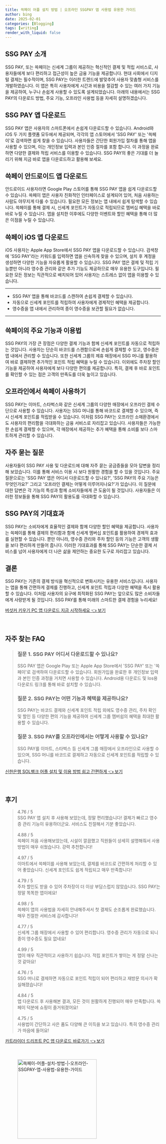 ```yaml
---
title: 쓱페이 어플 설치 방법 | 오프라인 SSGPAY 앱 사용법 유용한 가이드
author: bing
date: 2025-02-01
categories: [Blogging]
tags: [writing]
render_with_liquid: false
---
```



<h2 id='SSG_PAY_소개'>SSG PAY 소개</h2>

<p>SSG PAY, 또는 쓱페이는 신세계 그룹이 제공하는 혁신적인 결제 및 적립 서비스로, 사용자들에게 보다 편리하고 접근성이 높은 금융 기능을 제공합니다. 현대 사회에서 디지털 결제는 필수적이며, SSG PAY는 이러한 트렌드에 발맞추어 사용자 맞춤형 서비스를 개발하였습니다. 이 앱은 특히 사용자에게 시간과 비용을 절감할 수 있는 여러 가지 기능을 제공하여, 누구나 손쉽게 사용할 수 있도록 설계되었습니다. 아래의 내용에서는 SSG PAY의 다운로드 방법, 주요 기능, 오프라인 사용법 등을 자세히 설명하겠습니다.</p>

<h2 id='SSG_PAY_앱_다운로드'>SSG PAY 앱 다운로드</h2>

<p>SSG PAY 앱은 사용자의 스마트폰에서 손쉽게 다운로드할 수 있습니다. Android와 iOS 두 가지 플랫폼 모두에서 제공되며, 각각의 앱 스토어에서 'SSG PAY' 또는 '쓱페이'로 검색하면 쉽게 찾을 수 있습니다. 사용자들은 간단한 회원가입 절차를 통해 앱을 사용할 수 있으며, 이는 개인정보 입력과 본인 인증 절차를 포함 합니다. 이 과정을 완료하면 다양한 결제와 적립 서비스를 이용할 수 있습니다. SSG PAY의 좋은 기대를 더 늘리기 위해 지금 바로 앱을 다운로드하고 활용해 보세요.</p>

<h2 id='SSG_PAY_안드로이드_앱_다운로드'>쓱페이 안드로이드 앱 다운로드</h2>

<p>안드로이드 사용자라면 Google Play 스토어를 통해 SSG PAY 앱을 쉽게 다운로드할 수 있습니다. 쓱페이 앱은 사용자 친화적인 인터페이스로 설계되어 있어, 처음 사용하는 사람도 야무지게 다룰 수 있습니다. 필요한 모든 정보는 앱 내에서 쉽게 탐색할 수 있습니다. 쓱페이를 통해 결제 시, 신세계 포인트가 자동으로 적립되므로 멤버십 혜택을 바로바로 누릴 수 있습니다. 앱을 설치한 이후에도 다양한 이벤트와 할인 혜택을 통해 더 많은 이점을 누릴 수 있습니다.</p>

<h2 id='SSG_PAY_iOS_앱_다운로드'>쓱페이 iOS 앱 다운로드</h2>

<p>iOS 사용자는 Apple App Store에서 SSG PAY 앱을 다운로드할 수 있습니다. 검색창에 'SSG PAY'라는 키워드를 입력하면 앱을 신속하게 찾을 수 있으며, 설치 후 계정을 생성하면 다양한 기능을 자유롭게 활용할 수 있습니다. SSG PAY 앱은 결제 및 적립 기능뿐만 아니라 영수증 관리와 같은 추가 기능도 제공하므로 매우 유용한 도구입니다. 필요한 모든 정보는 직관적으로 배치되어 있어 사용자는 스트레스 없이 앱을 이용할 수 있습니다.</p>

<hr />

<ul>
    <li>SSG PAY 앱을 통해 바코드를 스캔하여 손쉽게 결제할 수 있습니다.</li>
    <li>자동으로 신세계 포인트를 적립하여 사용자에게 경제적인 혜택을 제공합니다.</li>
    <li>영수증을 앱 내에서 관리하여 종이 영수증을 보관할 필요가 없습니다.</li>
</ul>

<hr />

<h2 id='SSG_PAY_주요_기능'>쓱페이의 주요 기능과 이용법</h2>

<p>SSG PAY의 가장 큰 장점은 다양한 결제 기능과 함께 신세계 포인트를 자동으로 적립하는 것입니다. 사용자는 단순히 바코드를 스캔함으로써 손쉽게 결제할 수 있고, 영수증은 앱 내에서 관리할 수 있습니다. 또한 신세계 그룹의 제휴 매장에서 SSG 머니를 활용하여 바로 결제하면 추가적인 포인트 적립 혜택을 누릴 수 있습니다. 이외에도 주차장 할인 기능을 제공하여 사용자에게 보다 다양한 편의를 제공합니다. 특히, 결제 후 바로 포인트를 확인할 수 있는 점은 고객의 만족도를 더욱 높이고 있습니다.</p>

<h2 id='오프라인에서_SSG_PAY_사용하기'>오프라인에서 쓱페이 사용하기</h2>

<p>SSG PAY는 이마트, 스타벅스와 같은 신세계 그룹의 다양한 매장에서 오프라인 결제 수단으로 사용할 수 있습니다. 사용자는 SSG 머니를 통해 바코드로 결제할 수 있으며, 즉시 신세계 포인트를 적립받을 수 있습니다. 이처럼 SSG PAY는 오프라인 소매환경에서도 사용자의 편리함을 극대화하는 금융 서비스로 자리잡고 있습니다. 사용자들은 가능한 한 손쉽게 결제할 수 있으며, 각 매장에서 제공하는 추가 혜택을 통해 소비를 보다 스마트하게 관리할 수 있습니다.</p>

<h2 id='자주_묻는_질문'>자주 묻는 질문</h2>

<p>사용자들이 SSG PAY 사용 및 다운로드에 대해 자주 묻는 궁금증들을 모아 답변을 정리해 보았습니다. 이를 통해 서비스 이용 시 보다 원활한 경험을 할 수 있을 것입니다. 주요 질문으로는 'SSG PAY 앱은 어디서 다운로드할 수 있나요?', 'SSG PAY의 주요 기능은 무엇인가요?' 그리고 '오프라인 결제는 어떻게 이루어지나요?'가 있습니다. 이 질문에 대한 답변은 각 기능의 특성과 함께 소비자들에게 큰 도움이 될 것입니다. 사용자들은 이러한 정보들을 통해 SSG PAY의 활용도를 극대화할 수 있습니다.</p>

<h2 id='SSG_PAY의_기대효과'>SSG PAY의 기대효과</h2>

<p>SSG PAY는 소비자에게 효율적인 결제와 함께 다양한 할인 혜택을 제공합니다. 사용자는 쓱페이를 통해 결제의 편리함과 함께 신세계 멤버십 포인트를 활용하여 경제적 효과를 실현할 수 있습니다. 뿐만 아니라, 영수증 관리와 주차 할인 등의 기능은 고객의 생활을 보다 편리하게 만들어 줍니다. 이러한 기대효과를 통해 SSG PAY는 단순한 결제 서비스를 넘어 사용자에게 더 나은 삶을 제안하는 중요한 도구로 자리잡고 있습니다.</p>

<h2 id='결론'>결론</h2>

<p>SSG PAY는 기존의 결제 방식을 혁신적으로 변화시키는 유용한 서비스입니다. 사용자는 앱을 통해 간편하게 결제를 진행하고, 신세계 포인트 적립과 다양한 혜택을 즉시 활용할 수 있습니다. 이처럼 사용자의 요구에 최적화된 SSG PAY는 앞으로도 많은 소비자들에게 사랑받게 될 것입니다. SSG PAY를 통해 미래의 스마트한 결제 경험을 누리세요!</p>


<p><a class="click-button" title="버섯커 키우기 PC 앱 다운로드 지금 시작하세요" href="https://somered.github.io/posts/%EB%B2%84%EC%84%AF%EC%BB%A4-%ED%82%A4%EC%9A%B0%EA%B8%B0-PC-%EC%95%B1-%EB%8B%A4%EC%9A%B4%EB%A1%9C%EB%93%9C-%EC%A7%80%EA%B8%88-%EC%8B%9C%EC%9E%91%ED%95%98%EC%84%B8%EC%9A%94/" rel="dofollow">버섯커 키우기 PC 앱 다운로드 지금 시작하세요 👈 보기</a></p><br>
<h2 id='자주_찾는_FAQ'>자주 찾는 FAQ</h2>
<div itemscope="" itemtype="https://schema.org/FAQPage"> 
<blockquote> 
<div itemscope="" itemprop="mainEntity" itemtype="https://schema.org/Question"> 
<h3 itemprop="name">질문 1. SSG PAY 어디서 다운로드할 수 있나요?</h3> 
<div itemscope="" itemprop="acceptedAnswer" itemtype="https://schema.org/Answer"> 
<span itemprop="text"> 
<p>SSG PAY 앱은 Google Play 또는 Apple App Store에서 'SSG PAY' 또는 '쓱페이'로 검색하여 다운로드할 수 있습니다. 회원가입을 완료한 후 개인정보 입력과 본인 인증 과정을 거치면 사용할 수 있습니다. Android용 다운로드 및 Ios용 다운로드 링크를 통해 바로 설치할 수 있습니다.</p> 
</span> 
</div> 
</div> 

<div itemscope="" itemprop="mainEntity" itemtype="https://schema.org/Question"> 
<h3 itemprop="name">질문 2. SSG PAY는 어떤 기능과 혜택을 제공하나요?</h3> 
<div itemscope="" itemprop="acceptedAnswer" itemtype="https://schema.org/Answer"> 
<span itemprop="text"> 
<p>SSG PAY는 바코드 결제와 신세계 포인트 적립 외에도 영수증 관리, 주차 확인 및 할인 등 다양한 편의 기능을 제공하여 신세계 그룹 멤버쉽의 혜택을 최대한 활용할 수 있습니다.</p> 
</span> 
</div> 
</div> 

<div itemscope="" itemprop="mainEntity" itemtype="https://schema.org/Question"> 
<h3 itemprop="name">질문 3. SSG PAY를 오프라인에서는 어떻게 사용할 수 있나요?</h3> 
<div itemscope="" itemprop="acceptedAnswer" itemtype="https://schema.org/Answer"> 
<span itemprop="text"> 
<p>SSG PAY를 이마트, 스타벅스 등 신세계 그룹 매장에서 오프라인으로 사용할 수 있으며, SSG 머니를 바코드로 결제하고 자동으로 신세계 포인트를 적립할 수 있습니다.</p> 
</span> 
</div> 
</div> 
</blockquote> 
</div>
<p><a class="click-button" title="신한은행 SOL뱅크 어플 설치 및 이용 방법 쉽고 간편하게" href="https://somered.github.io/posts/%EC%8B%A0%ED%95%9C%EC%9D%80%ED%96%89-SOL%EB%B1%85%ED%81%AC-%EC%96%B4%ED%94%8C-%EC%84%A4%EC%B9%98-%EB%B0%8F-%EC%9D%B4%EC%9A%A9-%EB%B0%A9%EB%B2%95-%EC%89%BD%EA%B3%A0-%EA%B0%84%ED%8E%B8%ED%95%98%EA%B2%8C/" rel="dofollow">신한은행 SOL뱅크 어플 설치 및 이용 방법 쉽고 간편하게 👈 보기</a></p><br>
<h2 id='후기'>후기</h2>
<div itemscope itemtype="https://schema.org/Product">
  <blockquote>
  <div itemprop="review" itemscope itemtype="https://schema.org/Review">
      <div itemprop="reviewRating" itemscope itemtype="https://schema.org/Rating"> <span itemprop="ratingValue">4.76</span> / <span itemprop="bestRating">5</span> </div>
      <span itemprop="reviewBody">SSG PAY 앱 설치 후 사용해 보았는데, 정말 편리했습니다! 결제가 빠르고 영수증 관리 기능이 유용하더군요. 서비스도 친절해서 기분 좋았습니다.</span>
  </div>
  <br>
  <div itemprop="review" itemscope itemtype="https://schema.org/Review">
      <div itemprop="reviewRating" itemscope itemtype="https://schema.org/Rating"> <span itemprop="ratingValue">4.88</span> / <span itemprop="bestRating">5</span> </div>
      <span itemprop="reviewBody">쓱페이 처음 사용해보았는데, 시설이 깔끔했고 직원들이 상세히 설명해줘서 사용 방법이 매우 쉬웠습니다. 강력 추천합니다!</span>
  </div>
  <br>
  <div itemprop="review" itemscope itemtype="https://schema.org/Review">
      <div itemprop="reviewRating" itemscope itemtype="https://schema.org/Rating"> <span itemprop="ratingValue">4.97</span> / <span itemprop="bestRating">5</span> </div>
      <span itemprop="reviewBody">이마트에서 쓱페이를 사용해 보았는데, 결제를 바코드로 간편하게 처리할 수 있어 좋았습니다. 신세계 포인트도 쉽게 적립되고 매우 만족합니다!</span>
  </div>
  <br>
  <div itemprop="review" itemscope itemtype="https://schema.org/Review">
      <div itemprop="reviewRating" itemscope itemtype="https://schema.org/Rating"> <span itemprop="ratingValue">4.79</span> / <span itemprop="bestRating">5</span> </div>
      <span itemprop="reviewBody">주차 할인도 받을 수 있어 주차장이 더 이상 부담스럽지 않았습니다. SSG PAY는 정말 똑똑한 앱이에요!</span>
  </div>
  <br>
  <div itemprop="review" itemscope itemtype="https://schema.org/Review">
      <div itemprop="reviewRating" itemscope itemtype="https://schema.org/Rating"> <span itemprop="ratingValue">4.98</span> / <span itemprop="bestRating">5</span> </div>
      <span itemprop="reviewBody">쓱페이 앱의 사용법을 자세히 안내해주셔서 첫 결제도 순조롭게 완료했습니다. 매우 친절한 서비스에 감사합니다!</span>
  </div>
  <br>
  <div itemprop="review" itemscope itemtype="https://schema.org/Review">
      <div itemprop="reviewRating" itemscope itemtype="https://schema.org/Rating"> <span itemprop="ratingValue">4.77</span> / <span itemprop="bestRating">5</span> </div>
      <span itemprop="reviewBody">신세계 그룹 매장에서 사용할 수 있어 편리합니다. 영수증 관리가 자동으로 되니 종이 영수증도 필요 없네요!</span>
  </div>
  <br>
  <div itemprop="review" itemscope itemtype="https://schema.org/Review">
      <div itemprop="reviewRating" itemscope itemtype="schema.org/Rating"> <span itemprop="ratingValue">4.99</span> / <span itemprop="bestRating">5</span> </div>
      <span itemprop="reviewBody">앱이 매우 직관적이고 사용하기 쉽습니다. 적립 포인트가 쌓이는 게 정말 신나는 것 같아요!</span>
  </div>
  <br>
  <div itemprop="review" itemscope itemtype="https://schema.org/Review">
      <div itemprop="reviewRating" itemscope itemtype="https://schema.org/Rating"> <span itemprop="ratingValue">4.76</span> / <span itemprop="bestRating">5</span> </div>
      <span itemprop="reviewBody">SSG 머니로 결제하면 자동으로 포인트 적립이 되어 편리하고 재방문 의사가 확실해졌습니다!</span>
  </div>
  <br>
  <div itemprop="review" itemscope itemtype="https://schema.org/Review">
      <div itemprop="reviewRating" itemscope itemtype="schema.org/Rating"> <span itemprop="ratingValue">4.84</span> / <span itemprop="bestRating">5</span> </div>
      <span itemprop="reviewBody">앱 다운로드 후 사용해본 결과, 모든 것이 원활하게 진행되어 매우 만족합니다. 쓱페이 덕분에 쇼핑이 즐거워졌어요!</span>
  </div>
  <br>
  <div itemprop="review" itemscope itemtype="https://schema.org/Review">
      <div itemprop="reviewRating" itemscope itemtype="schema.org/Rating"> <span itemprop="ratingValue">4.75</span> / <span itemprop="bestRating">5</span> </div>
      <span itemprop="reviewBody">사용법이 간단하고 사은 품도 다양해 큰 이득을 보고 있습니다. 특히 영수증 관리가 마음에 들어요!</span>
  </div>
  </blockquote>
</div>
<p><a class="click-button" title="카트라이더 드리프트 PC 앱 다운로드 바로가기" href="https://somered.github.io/posts/%EC%B9%B4%ED%8A%B8%EB%9D%BC%EC%9D%B4%EB%8D%94-%EB%93%9C%EB%A6%AC%ED%94%84%ED%8A%B8-PC-%EC%95%B1-%EB%8B%A4%EC%9A%B4%EB%A1%9C%EB%93%9C-%EB%B0%94%EB%A1%9C%EA%B0%80%EA%B8%B0/" rel="dofollow">카트라이더 드리프트 PC 앱 다운로드 바로가기 👈 보기</a></p><br>
<figure class="image"><img src="https://somered.github.io/assets/img/thumbnail/쓱페이-어플-설치-방법-|-오프라인-SSGPAY-앱-사용법-유용한-가이드.webp" alt="쓱페이-어플-설치-방법-|-오프라인-SSGPAY-앱-사용법-유용한-가이드" width="256" height="256"></figure>